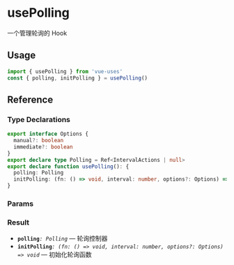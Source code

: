 # usePolling

一个管理轮询的 Hook

## Usage

```ts
import { usePolling } from 'vue-uses'
const { polling, initPolling } = usePolling()
```

## Reference

### Type Declarations

```ts
export interface Options {
  manual?: boolean
  immediate?: boolean
}
export declare type Polling = Ref<IntervalActions | null>
export declare function usePolling(): {
  polling: Polling
  initPolling: (fn: () => void, interval: number, options?: Options) => void
}
```

### Params

### Result

- **`polling`**_`: Polling`_ &mdash; 轮询控制器
- **`initPolling`**_`: (fn: () => void, interval: number, options?: Options) => void`_ &mdash; 初始化轮询函数
